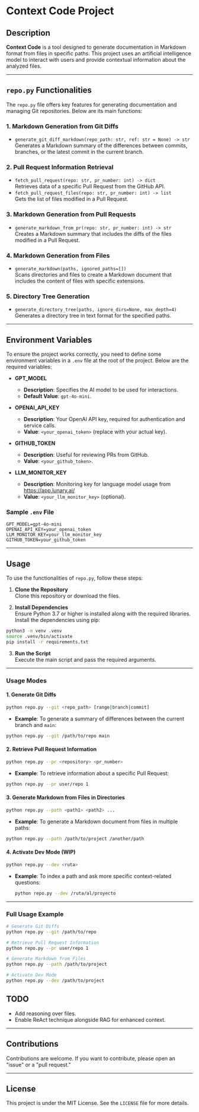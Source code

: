 # Context Code Project

## Description

**Context Code** is a tool designed to generate documentation in Markdown format from files in specific paths. This project uses an artificial intelligence model to interact with users and provide contextual information about the analyzed files.

---

## `repo.py` Functionalities

The `repo.py` file offers key features for generating documentation and managing Git repositories. Below are its main functions:

### 1. Markdown Generation from Git Diffs

- `generate_git_diff_markdown(repo_path: str, ref: str = None) -> str`  
  Generates a Markdown summary of the differences between commits, branches, or the latest commit in the current branch.

### 2. Pull Request Information Retrieval

- `fetch_pull_request(repo: str, pr_number: int) -> dict`  
  Retrieves data of a specific Pull Request from the GitHub API.
- `fetch_pull_request_files(repo: str, pr_number: int) -> list`  
  Gets the list of files modified in a Pull Request.

### 3. Markdown Generation from Pull Requests

- `generate_markdown_from_pr(repo: str, pr_number: int) -> str`  
  Creates a Markdown summary that includes the diffs of the files modified in a Pull Request.

### 4. Markdown Generation from Files

- `generate_markdown(paths, ignored_paths=[])`  
  Scans directories and files to create a Markdown document that includes the content of files with specific extensions.

### 5. Directory Tree Generation

- `generate_directory_tree(paths, ignore_dirs=None, max_depth=4)`  
  Generates a directory tree in text format for the specified paths.

---

## Environment Variables

To ensure the project works correctly, you need to define some environment variables in a `.env` file at the root of the project. Below are the required variables:

- **GPT_MODEL**

  - **Description**: Specifies the AI model to be used for interactions.
  - **Default Value**: `gpt-4o-mini`.

- **OPENAI_API_KEY**

  - **Description**: Your OpenAI API key, required for authentication and service calls.
  - **Value**: `<your_openai_token>` (replace with your actual key).

- **GITHUB_TOKEN**

  - **Description**: Useful for reviewing PRs from GitHub.
  - **Value**: `<your_github_token>`.

- **LLM_MONITOR_KEY**

  - **Description**: Monitoring key for language model usage from https://app.lunary.ai/
  - **Value**: `<your_llm_monitor_key>` (optional).

### Sample `.env` File

```plaintext
GPT_MODEL=gpt-4o-mini
OPENAI_API_KEY=your_openai_token
LLM_MONITOR_KEY=your_llm_monitor_key
GITHUB_TOKEN=your_github_token
```

---

## Usage

To use the functionalities of `repo.py`, follow these steps:

1. **Clone the Repository**  
   Clone this repository or download the files.

2. **Install Dependencies**  
   Ensure Python 3.7 or higher is installed along with the required libraries. Install the dependencies using pip:

```bash
python3 -m venv .venv
source .venv/bin/activate
pip install -r requirements.txt
```

3. **Run the Script**  
   Execute the main script and pass the required arguments.

---

### Usage Modes

#### 1. Generate Git Diffs

```bash
python repo.py --git <repo_path> [range|branch|commit]
```

- **Example**: To generate a summary of differences between the current branch and `main`:

```bash
python repo.py --git /path/to/repo main
```

#### 2. Retrieve Pull Request Information

```bash
python repo.py --pr <repository> <pr_number>
```

- **Example**: To retrieve information about a specific Pull Request:

```bash
python repo.py --pr user/repo 1
```

#### 3. Generate Markdown from Files in Directories

```bash
python repo.py --path <path1> <path2> ...
```

- **Example**: To generate a Markdown document from files in multiple paths:

```bash
python repo.py --path /path/to/project /another/path
```

#### 4. Activate Dev Mode (WIP)

```bash
python repo.py --dev <ruta>
```

- **Example**: To index a path and ask more specific context-related questions:
  ```bash
  python repo.py --dev /ruta/al/proyecto
  ```

---

### Full Usage Example

```bash
# Generate Git Diffs
python repo.py --git /path/to/repo

# Retrieve Pull Request Information
python repo.py --pr user/repo 1

# Generate Markdown from Files
python repo.py --path /path/to/project

# Activate Dev Mode
python repo.py --dev /path/to/project
```

## TODO

- Add reasoning over files.
- Enable ReAct technique alongside RAG for enhanced context.

---

## Contributions

Contributions are welcome. If you want to contribute, please open an "issue" or a "pull request."

---

## License

This project is under the MIT License. See the `LICENSE` file for more details.
